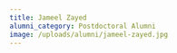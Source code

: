 ```yaml
---
title: Jameel Zayed
alumni_category: Postdoctoral Alumni
image: /uploads/alumni/jameel-zayed.jpg
---
```

